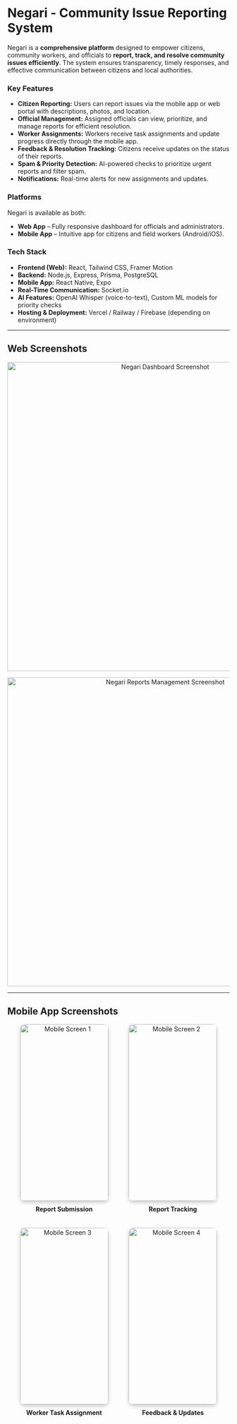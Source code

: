 # Negari - Community Issue Reporting System

Negari is a **comprehensive platform** designed to empower citizens, community workers, and officials to **report, track, and resolve community issues efficiently**. The system ensures transparency, timely responses, and effective communication between citizens and local authorities.

### Key Features
- **Citizen Reporting:** Users can report issues via the mobile app or web portal with descriptions, photos, and location.
- **Official Management:** Assigned officials can view, prioritize, and manage reports for efficient resolution.
- **Worker Assignments:** Workers receive task assignments and update progress directly through the mobile app.
- **Feedback & Resolution Tracking:** Citizens receive updates on the status of their reports.
- **Spam & Priority Detection:** AI-powered checks to prioritize urgent reports and filter spam.
- **Notifications:** Real-time alerts for new assignments and updates.

### Platforms
Negari is available as both:
- **Web App** – Fully responsive dashboard for officials and administrators.
- **Mobile App** – Intuitive app for citizens and field workers (Android/iOS).

### Tech Stack
- **Frontend (Web):** React, Tailwind CSS, Framer Motion
- **Backend:** Node.js, Express, Prisma, PostgreSQL
- **Mobile App:** React Native, Expo
- **Real-Time Communication:** Socket.io
- **AI Features:** OpenAI Whisper (voice-to-text), Custom ML models for priority checks
- **Hosting & Deployment:** Vercel / Railway / Firebase (depending on environment)

---

## Web Screenshots

<p align="center">
  <img src="https://github.com/user-attachments/assets/334b2606-a689-41b0-84b5-20c71058797e" alt="Negari Dashboard Screenshot" width="700" />
</p>

<p align="center">
  <img src="https://github.com/user-attachments/assets/b619908d-23ec-4644-9c3d-3cf8c545b9ff" alt="Negari Reports Management Screenshot" width="700" />
</p>

---

## Mobile App Screenshots

<div style="display: flex; flex-wrap: wrap; gap: 20px; justify-content: center;">

  <div style="flex: 0 0 45%; text-align: center;">
    <img width="200" height="400" alt="Mobile Screen 1" src="https://github.com/user-attachments/assets/359cd89b-098e-4eb9-b354-877f1e080e5e" style="border-radius: 10px; box-shadow: 0 4px 8px rgba(0,0,0,0.2);" />
    <p style="margin-top: 10px; font-weight: bold;">Report Submission</p>
  </div>

  <div style="flex: 0 0 45%; text-align: center;">
    <img width="200" height="400" alt="Mobile Screen 2" src="https://github.com/user-attachments/assets/43f9635b-4fd7-462e-b41e-00187eae95ea" style="border-radius: 10px; box-shadow: 0 4px 8px rgba(0,0,0,0.2);" />
    <p style="margin-top: 10px; font-weight: bold;">Report Tracking</p>
  </div>

  <div style="flex: 0 0 45%; text-align: center;">
    <img width="200" height="400" alt="Mobile Screen 3" src="https://github.com/user-attachments/assets/a6e77b5d-2694-4512-a7bd-a893a74de42f" style="border-radius: 10px; box-shadow: 0 4px 8px rgba(0,0,0,0.2);" />
    <p style="margin-top: 10px; font-weight: bold;">Worker Task Assignment</p>
  </div>

  <div style="flex: 0 0 45%; text-align: center;">
    <img width="200" height="400" alt="Mobile Screen 4" src="https://github.com/user-attachments/assets/37ea33eb-e4a2-491d-937e-e8f39b56d58e" style="border-radius: 10px; box-shadow: 0 4px 8px rgba(0,0,0,0.2);" />
    <p style="margin-top: 10px; font-weight: bold;">Feedback & Updates</p>
  </div>

</div>
